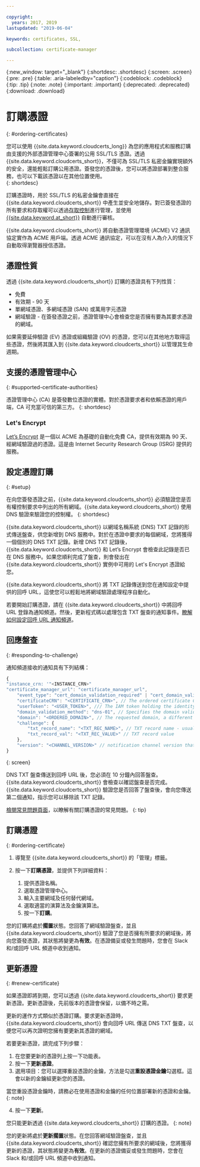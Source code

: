 ```yaml
---

copyright:
  years: 2017, 2019
lastupdated: "2019-06-04"

keywords: certificates, SSL,

subcollection: certificate-manager

---
```


{:new_window: target="_blank"}
{:shortdesc: .shortdesc}
{:screen: .screen}
{:pre: .pre}
{:table: .aria-labeledby="caption"}
{:codeblock: .codeblock}
{:tip: .tip}
{:note: .note}
{:important: .important}
{:deprecated: .deprecated}
{:download: .download}

# 訂購憑證
{: #ordering-certificates}

您可以使用 {{site.data.keyword.cloudcerts_long}} 為您的應用程式和服務訂購由支援的外部憑證管理中心簽署的公用 SSL/TLS 憑證。透過 {{site.data.keyword.cloudcerts_short}}，不僅可為 SSL/TLS 私密金鑰實現額外的安全，還能輕鬆訂購公用憑證。簽發您的憑證後，您可以將憑證部署到整合服務，也可以下載該憑證以在其他位置使用。  
{: shortdesc}

訂購憑證時，用於 SSL/TLS 的私密金鑰會直接在 {{site.data.keyword.cloudcerts_short}} 中產生並安全地儲存。對已簽發憑證的所有要求和存取權可以透過[存取控制](/docs/services/certificate-manager?topic=certificate-manager-managing-service-access-roles#managing-service-access-roles)進行管理，並使用 [{{site.data.keyword.at_short}}](/docs/services/certificate-manager?topic=certificate-manager-at_events#at_events) 自動進行審核。  

{{site.data.keyword.cloudcerts_short}} 將自動憑證管理環境 (ACME) V2 通訊協定實作為 ACME 用戶端。透過 ACME 通訊協定，可以在沒有人為介入的情況下自動取得瀏覽器授信憑證。

## 憑證性質
透過 {{site.data.keyword.cloudcerts_short}} 訂購的憑證具有下列性質：

- 免費
- 有效期 - 90 天
- 單網域憑證、多網域憑證 (SAN) 或萬用字元憑證
- 網域驗證 - 在簽發憑證之前，憑證管理中心會檢查您是否擁有要為其要求憑證的網域。

如果需要延伸驗證 (EV) 憑證或組織驗證 (OV) 的憑證，您可以在其他地方取得這些憑證，然後將其匯入到 {{site.data.keyword.cloudcerts_short}} 以管理其生命週期。

## 支援的憑證管理中心
{: #supported-certificate-authorities}

憑證管理中心 (CA) 是簽發數位憑證的實體。對於憑證要求者和依賴憑證的用戶端，CA 可充當可信的第三方。
{: shortdesc}

### Let's Encrypt
[Let’s Encrypt](https://letsencrypt.org) 是一個以 ACME 為基礎的自動化免費 CA，提供有效期為 90 天、經網域驗證過的憑證。這是由 Internet Security Research Group (ISRG) 提供的服務。

## 設定憑證訂購
{: #setup}

在向您簽發憑證之前，{{site.data.keyword.cloudcerts_short}} 必須驗證您是否有權控制要求中列出的所有網域。{{site.data.keyword.cloudcerts_short}} 使用 DNS 驗證來驗證您的控制權。
{: shortdesc}

{{site.data.keyword.cloudcerts_short}} 以網域名稱系統 (DNS) TXT 記錄的形式傳送盤查，供您新增到 DNS 服務中。對於在憑證中要求的每個網域，您將獲得一個個別的 DNS TXT 記錄。新增 DNS TXT 記錄後，{{site.data.keyword.cloudcerts_short}} 和 Let’s Encrypt 會檢查此記錄是否已在 DNS 服務中。如果您順利完成了盤查，則會發出在 {{site.data.keyword.cloudcerts_short}} 實例中可用的 Let's Encrypt 憑證給您。

{{site.data.keyword.cloudcerts_short}} 將 TXT 記錄傳送到您在通知設定中提供的回呼 URL，這使您可以輕鬆地將網域驗證處理程序自動化。

若要開始訂購憑證，請在 {{site.data.keyword.cloudcerts_short}} 中將回呼 URL 登錄為通知頻道。然後，更新程式碼以處理包含 TXT 盤查的通知事件。[瞭解如何設定回呼 URL 通知頻道](/docs/services/certificate-manager?topic=certificate-manager-configuring-notifications#channel-versions)。

## 回應盤查
{: #responding-to-challenge}

通知頻道接收的通知具有下列結構：

```javascript
{
"instance_crn: '"<INSTANCE_CRN>"
"certificate_manager_url": "certificate_manager_url",
    "event_type": "cert_domain_validation_required" | "cert_domain_validation_completed", // The first event is for adding the required challenge TXT record and the second is for clearing that same TXT record once the challenge has finished.
    "certificateCRN": "<CERTIFICATE_CRN>", // The ordered certificate CRN
    "userToken": "<USER_TOKEN>", /// The IAM token holding the identity of user who ordered the certificate
    "domain_validation_method": "dns-01", // Specifies the domain validation method, currently only DNS validation is available.
    "domain": "<ORDERED_DOMAIN>", // The requested domain, a different challenge is sent for each domain in the order (primary and each of the alternative domains).
    "challenge": {
        "txt_record_name": "<TXT_REC_NAME>", // TXT record name - usually used with conjunction with the domain.
        "txt_record_val": "<TXT_REC_VALUE>" // TXT record value
    },
    "version": "<CHANNEL_VERSION>" // notification channel version that supports order related notifications - 4 and above
}
```
{: screen}

DNS TXT 盤查傳送到回呼 URL 後，您必須在 10 分鐘內回答盤查。{{site.data.keyword.cloudcerts_short}} 會檢查以確認盤查是否完成。{{site.data.keyword.cloudcerts_short}} 驗證您是否回答了盤查後，會向您傳送第二個通知，指示您可以移除該 TXT 記錄。

[檢閱常見問題頁面](/docs/services/certificate-manager?topic=certificate-manager-faq#faq)，以瞭解有關訂購憑證的常見問題。
{: tip}

## 訂購憑證
{: #ordering-certificate}

1. 導覽至 {{site.data.keyword.cloudcerts_short}} 的「管理」標籤。
2. 按一下**訂購憑證**，並提供下列詳細資料：

    1. 提供憑證名稱。
    2. 選取憑證管理中心。
    3. 輸入主要網域及任何替代網域。
    4. 選取適當的演算法及金鑰演算法。
    5. 按一下**訂購**。

您的訂購將處於**擱置**狀態。您回答了網域驗證盤查，並且 {{site.data.keyword.cloudcerts_short}} 驗證了您是否擁有所要求的網域後，將向您簽發憑證，其狀態將變更為**有效**。在憑證備妥或發生問題時，您會在 Slack 和/或回呼 URL 頻道中收到通知。

## 更新憑證
{: #renew-certificate}

如果憑證即將到期，您可以透過 {{site.data.keyword.cloudcerts_short}} 要求更新憑證。更新憑證後，先前版本的憑證會保留，以備不時之需。 

更新的運作方式類似於憑證訂購。要求更新憑證時，{{site.data.keyword.cloudcerts_short}} 會向回呼 URL 傳送 DNS TXT 盤查，以便您可以再次證明您擁有要更新其憑證的網域。

若要更新憑證，請完成下列步驟：
  1. 在您要更新的憑證列上按一下功能表。
  2. 按一下**更新憑證**。
  3. 選用項目：您可以選擇重設憑證的金鑰，方法是勾選**重設憑證金鑰**勾選框。這會以新的金鑰組更新您的憑證。
  
  當您重設憑證金鑰時，請務必在使用憑證和金鑰的任何位置部署新的憑證和金鑰。
  {: note}
    
  4. 按一下**更新**。
  
  您只能更新透過 {{site.data.keyword.cloudcerts_short}} 訂購的憑證。
  {: note}

您的更新將處於**更新擱置**狀態。在您回答網域驗證盤查，並且 {{site.data.keyword.cloudcerts_short}} 確認您擁有所要求的網域後，您將獲得更新的憑證，其狀態將變更為**有效**。在更新的憑證備妥或發生問題時，您會在 Slack 和/或回呼 URL 頻道中收到通知。

